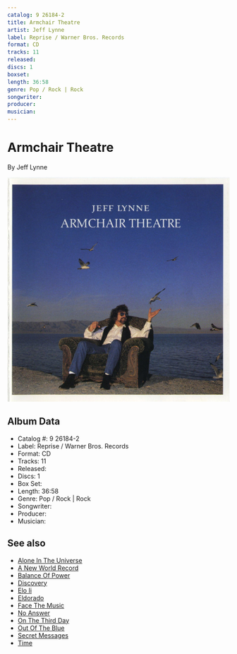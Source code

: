 ```yaml
---
catalog: 9 26184-2
title: Armchair Theatre
artist: Jeff Lynne
label: Reprise / Warner Bros. Records
format: CD
tracks: 11
released: 
discs: 1
boxset: 
length: 36:58
genre: Pop / Rock | Rock
songwriter: 
producer: 
musician: 
---
```


# Armchair Theatre

By Jeff Lynne

![](../../assets/cdcovers/Jeff_Lynne-Armchair_Theatre.png)

## Album Data

- Catalog #: 9 26184-2
- Label: Reprise / Warner Bros. Records
- Format: CD
- Tracks: 11
- Released: 
- Discs: 1
- Box Set: 
- Length: 36:58
- Genre: Pop / Rock | Rock
- Songwriter: 
- Producer: 
- Musician: 


## See also

- [Alone In The Universe](Alone_In_The_Universe.md)
- [A New World Record](../Electric_Light_Orchestra/A_New_World_Record.md)
- [Balance Of Power](../Electric_Light_Orchestra/Balance_Of_Power.md)
- [Discovery](../Electric_Light_Orchestra/Discovery.md)
- [Elo Ii](../Electric_Light_Orchestra/Elo_Ii.md)
- [Eldorado](../Electric_Light_Orchestra/Eldorado.md)
- [Face The Music](../Electric_Light_Orchestra/Face_The_Music.md)
- [No Answer](../Electric_Light_Orchestra/No_Answer.md)
- [On The Third Day](../Electric_Light_Orchestra/On_The_Third_Day.md)
- [Out Of The Blue](../Electric_Light_Orchestra/Out_Of_The_Blue.md)
- [Secret Messages](../Electric_Light_Orchestra/Secret_Messages.md)
- [Time](../Electric_Light_Orchestra/Time.md)
